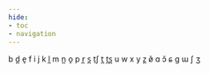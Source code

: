 ```yaml
---
hide:
- toc
- navigation
---
```

b
d̪
e̞
f
i
j
k
l̪
m
n̪
o̞
p
r̪
s̪
t̠ʃ
t̪
t̪s̪
u
w
x
y
z̪
ø̆
ɑ
ɔ̆
ɕ
ɡ
ɯ
ʃ
ʒ

